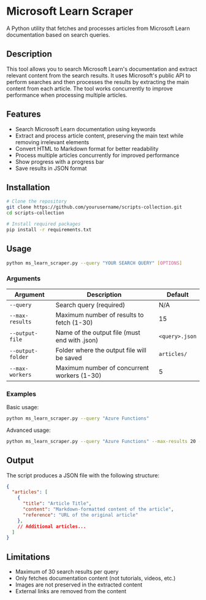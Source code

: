 # Microsoft Learn Scraper

A Python utility that fetches and processes articles from Microsoft Learn documentation based on search queries.

## Description

This tool allows you to search Microsoft Learn's documentation and extract relevant content from the search results. It uses Microsoft's public API to perform searches and then processes the results by extracting the main content from each article. The tool works concurrently to improve performance when processing multiple articles.

## Features

- Search Microsoft Learn documentation using keywords
- Extract and process article content, preserving the main text while removing irrelevant elements
- Convert HTML to Markdown format for better readability
- Process multiple articles concurrently for improved performance
- Show progress with a progress bar
- Save results in JSON format

## Installation

```bash
# Clone the repository
git clone https://github.com/yourusername/scripts-collection.git
cd scripts-collection

# Install required packages
pip install -r requirements.txt
```

## Usage

```bash
python ms_learn_scraper.py --query "YOUR SEARCH QUERY" [OPTIONS]
```

### Arguments

| Argument | Description | Default |
|----------|-------------|---------|
| `--query` | Search query (required) | N/A |
| `--max-results` | Maximum number of results to fetch (1-30) | 15 |
| `--output-file` | Name of the output file (must end with .json) | `<query>.json` |
| `--output-folder` | Folder where the output file will be saved | `articles/` |
| `--max-workers` | Maximum number of concurrent workers (1-30) | 5 |

### Examples

Basic usage:
```bash
python ms_learn_scraper.py --query "Azure Functions"
```

Advanced usage:
```bash
python ms_learn_scraper.py --query "Azure Functions" --max-results 20 --output-file azure_functions_docs.json --output-folder my_research/ --max-workers 10
```

## Output

The script produces a JSON file with the following structure:

```json
{
  "articles": [
    {
      "title": "Article Title",
      "content": "Markdown-formatted content of the article",
      "reference": "URL of the original article"
    },
    // Additional articles...
  ]
}
```

## Limitations

- Maximum of 30 search results per query
- Only fetches documentation content (not tutorials, videos, etc.)
- Images are not preserved in the extracted content
- External links are removed from the content
